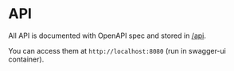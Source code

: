 # API

All API is documented with OpenAPI spec and stored in [/api](/api).

You can access them at `http://localhost:8080` (run in swagger-ui container).
